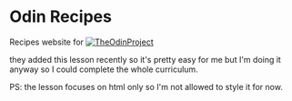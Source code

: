 # Odin Recipes

Recipes website for [![TheOdinProject](https://img.shields.io/badge/TheOdinProject-tan.svg)](https://theodinproject.com)

they added this lesson recently so it's pretty easy for me but I'm doing it anyway so I could complete the whole curriculum.

PS: the lesson focuses on html only so I'm not allowed to style it for now.
